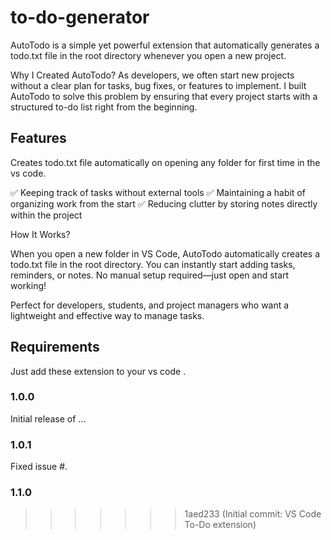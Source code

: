 
# to-do-generator
AutoTodo is a simple yet powerful extension that automatically generates a todo.txt file in the root directory whenever you open a new project.

Why I Created AutoTodo?
As developers, we often start new projects without a clear plan for tasks, bug fixes, or features to implement. I built AutoTodo to solve this problem by ensuring that every project starts with a structured to-do list right from the beginning. 

## Features

Creates todo.txt file automatically on opening any folder for first time in the vs code.

✅ Keeping track of tasks without external tools
✅ Maintaining a habit of organizing work from the start
✅ Reducing clutter by storing notes directly within the project

How It Works?

When you open a new folder in VS Code, AutoTodo automatically creates a todo.txt file in the root directory.
You can instantly start adding tasks, reminders, or notes.
No manual setup required—just open and start working!

Perfect for developers, students, and project managers who want a lightweight and effective way to manage tasks.
## Requirements

Just add these extension to your vs code .

### 1.0.0

Initial release of ...

### 1.0.1

Fixed issue #.

### 1.1.0

>>>>>>> 1aed233 (Initial commit: VS Code To-Do extension)
